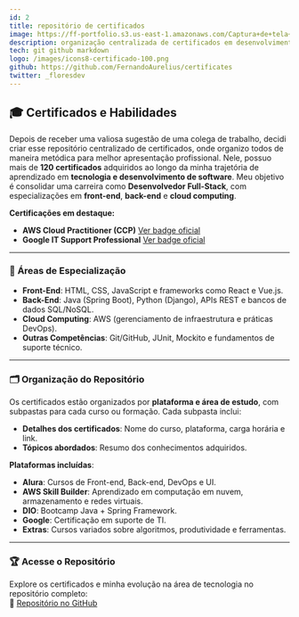 ```yaml
---
id: 2
title: repositório de certificados
image: https://ff-portfolio.s3.us-east-1.amazonaws.com/Captura+de+tela+2024-12-12+164213.png
description: organização centralizada de certificados em desenvolvimento de software, cloud computing e suporte de TI.
tech: git github markdown
logo: /images/icons8-certificado-100.png
github: https://github.com/FernandoAurelius/certificates
twitter: _floresdev
---
```


## 🎓 **Certificados e Habilidades**

Depois de receber uma valiosa sugestão de uma colega de trabalho, decidi criar esse repositório centralizado de certificados, onde organizo todos de maneira metódica para melhor apresentação profissional. Nele, possuo mais de **120 certificados** adquiridos ao longo da minha trajetória de aprendizado em **tecnologia e desenvolvimento de software**. Meu objetivo é consolidar uma carreira como **Desenvolvedor Full-Stack**, com especializações em **front-end**, **back-end** e **cloud computing**.

**Certificações em destaque:**
- **AWS Cloud Practitioner (CCP)** [Ver badge oficial](https://www.credly.com/badges/e2426424-6c63-4855-b518-bc2494e5fcd6/public_url)
- **Google IT Support Professional**  [Ver badge oficial](https://www.credly.com/badges/90c4d7e3-6b2c-4894-99cd-397be02467df/public_url)

---

### 🚀 **Áreas de Especialização**

- **Front-End**: HTML, CSS, JavaScript e frameworks como React e Vue.js.  
- **Back-End**: Java (Spring Boot), Python (Django), APIs REST e bancos de dados SQL/NoSQL.  
- **Cloud Computing**: AWS (gerenciamento de infraestrutura e práticas DevOps).  
- **Outras Competências**: Git/GitHub, JUnit, Mockito e fundamentos de suporte técnico.

---

### 🗂️ **Organização do Repositório**

Os certificados estão organizados por **plataforma e área de estudo**, com subpastas para cada curso ou formação. Cada subpasta inclui:  
- **Detalhes dos certificados**: Nome do curso, plataforma, carga horária e link.  
- **Tópicos abordados**: Resumo dos conhecimentos adquiridos.  

**Plataformas incluídas**:  
- **Alura**: Cursos de Front-end, Back-end, DevOps e UI.  
- **AWS Skill Builder**: Aprendizado em computação em nuvem, armazenamento e redes virtuais.  
- **DIO**: Bootcamp Java + Spring Framework.  
- **Google**: Certificação em suporte de TI.  
- **Extras**: Cursos variados sobre algoritmos, produtividade e ferramentas.  

---

### 🏆 **Acesse o Repositório**

Explore os certificados e minha evolução na área de tecnologia no repositório completo:  
📁 [Repositório no GitHub](https://github.com/FernandoAurelius/certificates)  

